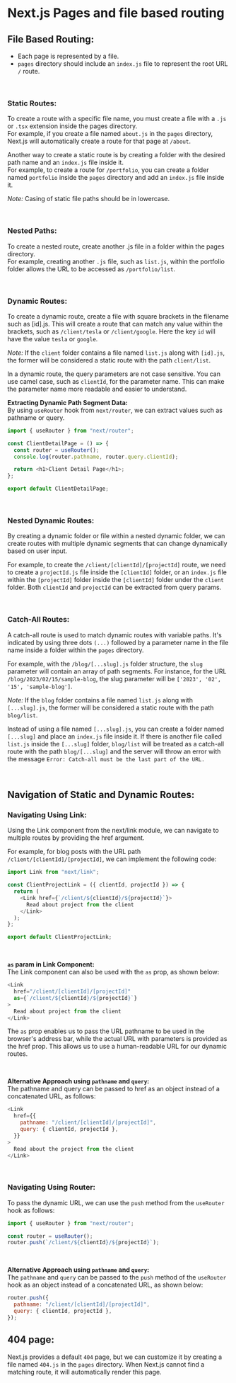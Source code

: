 # Next.js Pages and file based routing

## File Based Routing:

- Each page is represented by a file.
- `pages` directory should include an `index.js` file to represent the root URL `/` route.

<br/>

### Static Routes:

To create a route with a specific file name, you must create a file with a `.js` or `.tsx` extension inside the pages directory.
<br/>
For example, if you create a file named `about.js` in the `pages` directory, Next.js will automatically create a route for that page at `/about`.

Another way to create a static route is by creating a folder with the desired path name and an `index.js` file inside it.
<br/>
For example, to create a route for `/portfolio`, you can create a folder named `portfolio` inside the `pages` directory and add an `index.js` file inside it.

_Note:_ Casing of static file paths should be in lowercase.

<br/>

### Nested Paths:

To create a nested route, create another .js file in a folder within the pages directory.
<br/>
For example, creating another `.js` file, such as `list.js`, within the portfolio folder allows the URL to be accessed as `/portfolio/list`.

<br/>

### Dynamic Routes:

To create a dynamic route, create a file with square brackets in the filename such as [id].js. This will create a route that can match any value within the brackets, such as `/client/tesla` or `/client/google`. Here the key `id` will have the value `tesla` or `google`.

_Note:_ If the `client` folder contains a file named `list.js` along with `[id].js`, the former will be considered a static route with the path `client/list`.

In a dynamic route, the query parameters are not case sensitive. You can use camel case, such as `clientId`, for the parameter name. This can make the parameter name more readable and easier to understand.

**Extracting Dynamic Path Segment Data:**<br/>
By using `useRouter` hook from `next/router`, we can extract values such as pathname or query.

```js
import { useRouter } from "next/router";

const ClientDetailPage = () => {
  const router = useRouter();
  console.log(router.pathname, router.query.clientId);

  return <h1>Client Detail Page</h1>;
};

export default ClientDetailPage;
```

<br/>

### Nested Dynamic Routes:

By creating a dynamic folder or file within a nested dynamic folder, we can create routes with multiple dynamic segments that can change dynamically based on user input.

For example, to create the `/client/[clientId]/[projectId]` route, we need to create a `projectId.js` file inside the `[clientId]` folder, or an `index.js` file within the `[projectId]` folder inside the `[clientId]` folder under the `client` folder. Both `clientId` and `projectId` can be extracted from query params.

<br/>

### Catch-All Routes:

A catch-all route is used to match dynamic routes with variable paths. It's indicated by using three dots `(...)` followed by a parameter name in the file name inside a folder within the `pages` directory.

For example, with the `/blog/[...slug].js` folder structure, the `slug` parameter will contain an array of path segments. For instance, for the URL `/blog/2023/02/15/sample-blog`, the slug parameter will be `['2023', '02', '15', 'sample-blog']`.

_Note:_ If the `blog` folder contains a file named `list.js` along with `[...slug].js`, the former will be considered a static route with the path `blog/list`.

Instead of using a file named `[...slug].js`, you can create a folder named `[...slug]` and place an `index.js` file inside it. If there is another file called `list.js` inside the `[...slug]` folder, `blog/list` will be treated as a catch-all route with the path `blog/[...slug]` and the server will throw an error with the message `Error: Catch-all must be the last part of the URL.`

<br/>

## Navigation of Static and Dynamic Routes:

### Navigating Using Link:

Using the Link component from the next/link module, we can navigate to multiple routes by providing the href argument.

For example, for blog posts with the URL path `/client/[clientId]/[projectId]`, we can implement the following code:

```js
import Link from "next/link";

const ClientProjectLink = ({ clientId, projectId }) => {
  return (
    <Link href={`/client/${clientId}/${projectId}`}>
      Read about project from the client
    </Link>
  );
};

export default ClientProjectLink;
```

<br/>

**`as` param in Link Component:**<br/>
The Link component can also be used with the `as` prop, as shown below:

```js
<Link
  href="/client/[clientId]/[projectId]"
  as={`/client/${clientId}/${projectId}`}
>
  Read about project from the client
</Link>
```

The `as` prop enables us to pass the URL pathname to be used in the browser's address bar, while the actual URL with parameters is provided as the href prop. This allows us to use a human-readable URL for our dynamic routes.

<br/>

**Alternative Approach using `pathname` and `query`:**<br/>
The pathname and query can be passed to href as an object instead of a concatenated URL, as follows:

```js
<Link
  href={{
    pathname: "/client/[clientId]/[projectId]",
    query: { clientId, projectId },
  }}
>
  Read about the project from the client
</Link>
```

<br/>

### Navigating Using Router:

To pass the dynamic URL, we can use the `push` method from the `useRouter` hook as follows:

```js
import { useRouter } from "next/router";

const router = useRouter();
router.push(`/client/${clientId}/${projectId}`);
```

<br/>

**Alternative Approach using `pathname` and `query`:**<br/>
The `pathname` and `query` can be passed to the `push` method of the `useRouter` hook as an object instead of a concatenated URL, as shown below:

```js
router.push({
  pathname: "/client/[clientId]/[projectId]",
  query: { clientId, projectId },
});
```

## 404 page:

Next.js provides a default `404` page, but we can customize it by creating a file named `404.js` in the `pages` directory. When Next.js cannot find a matching route, it will automatically render this page.
